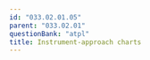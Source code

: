 ```yaml
---
id: "033.02.01.05"
parent: "033.02.01"
questionBank: "atpl"
title: Instrument-approach charts
---
```

